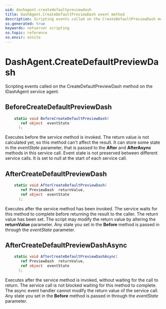 ```yaml
---
uid: dashagent-createdefaultpreviewdash
title: DashAgent.CreateDefaultPreviewDash event method
description: Scripting events called on the CreateDefaultPreviewDash method on the DashAgent service agent.
so.generated: true
keywords: netserver scripting
so.topic: reference
so.envir: onsite
---
```

# DashAgent.CreateDefaultPreviewDash

Scripting events called on the <see cref='M:IDashAgent.CreateDefaultPreviewDash'>CreateDefaultPreviewDash</see> method on the <see cref='IDashAgent'>IDashAgent</see>  service agent.

## BeforeCreateDefaultPreviewDash
```cs
    static void BeforeCreateDefaultPreviewDash(
       ref object  eventState
      );
```
Executes before the service method is invoked.
The return value is not calculated yet, so this method can't affect the result.
It can store some state in the *eventState* parameter, that is passed to the **After** and **AfterAsync** methods in this service call.
Event state is not preserved between different service calls. It is set to null at the start of each service call.
## AfterCreateDefaultPreviewDash
```cs
    static void AfterCreateDefaultPreviewDash(
       ref PreviewDash  returnValue,
       ref object  eventState
      );
```
Executes after the service method has been invoked. The service waits for this method to complete before returning the result to the caller.
The return value has been set. The script may modify the return value by altering the **returnValue** parameter.
Any state you set in the **Before** method is passed in through the *eventState* parameter.
## AfterCreateDefaultPreviewDashAsync
```cs
    static void AfterCreateDefaultPreviewDashAsync(
       ref PreviewDash  returnValue,
       ref object  eventState
      );
```
Executes after the service method is invoked, without waiting for the call to return.
The service call is not blocked waiting for this method to complete.
The async event handler cannot modify the return value of the service call.
Any state you set in the **Before** method is passed in through the *eventState* parameter.

